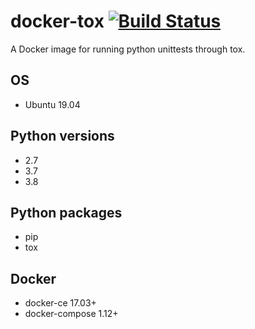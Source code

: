 # docker-tox [![Build Status](https://travis-ci.org/kpn-digital/tox.svg?branch=master)](https://travis-ci.org/kpn-digital/tox)

A Docker image for running python unittests through tox.

## OS

* Ubuntu 19.04

## Python versions

* 2.7
* 3.7
* 3.8

## Python packages

* pip
* tox

## Docker

* docker-ce 17.03+
* docker-compose 1.12+
